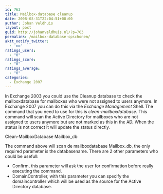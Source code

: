 ```yaml
---
id: 763
title: Mailbox-database cleanup
date: 2008-08-31T22:04:51+00:00
author: Johan Veldhuis
layout: post
guid: http://johanveldhuis.nl/?p=763
permalink: /mailbox-database-opschonen/
aktt_notify_twitter:
  - 'no'
ratings_users:
  - "0"
ratings_score:
  - "0"
ratings_average:
  - "0"
categories:
  - Exchange 2007
---
```

In Exchange 2003 you could use the Cleanup database to check the mailboxdatabase for mailboxes who were not assigned to users anymore. In Exchange 2007 you can do this via the _Exchange Management_ Shell. The command that you need to use for this is _clean-mailboxdatabase._ This command will scan the Active Directory for mailboxes who are not assigned to users anymore but are not marked as this in the AD. When the status is not correct it will update the status directly.

Clean-MailboxDatabase Mailbox_db

The command above will scan de mailboxdatabase Mailbox_db, the only required parameter is the databasename. There are 2 other parameters who could be usefull:

  * Confirm, this parameter will ask the user for confirmation before really executing the command.
  * DomainController, with this parameter you can specify the domaincontroller which will be used as the source for the Active Directory database.